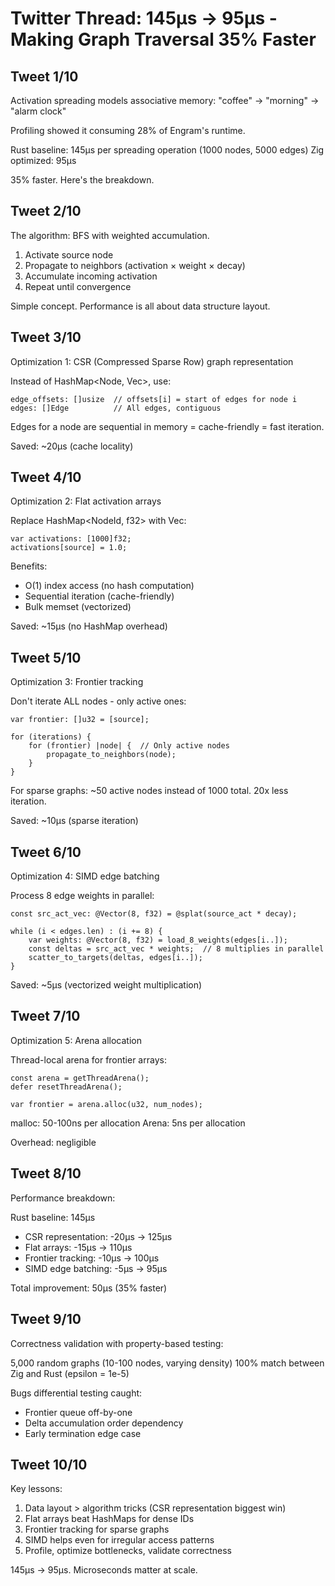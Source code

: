 # Twitter Thread: 145μs → 95μs - Making Graph Traversal 35% Faster

## Tweet 1/10
Activation spreading models associative memory: "coffee" → "morning" → "alarm clock"

Profiling showed it consuming 28% of Engram's runtime.

Rust baseline: 145μs per spreading operation (1000 nodes, 5000 edges)
Zig optimized: 95μs

35% faster. Here's the breakdown.

## Tweet 2/10
The algorithm: BFS with weighted accumulation.

1. Activate source node
2. Propagate to neighbors (activation × weight × decay)
3. Accumulate incoming activation
4. Repeat until convergence

Simple concept. Performance is all about data structure layout.

## Tweet 3/10
Optimization 1: CSR (Compressed Sparse Row) graph representation

Instead of HashMap<Node, Vec<Edge>>, use:
```zig
edge_offsets: []usize  // offsets[i] = start of edges for node i
edges: []Edge          // All edges, contiguous
```

Edges for a node are sequential in memory = cache-friendly = fast iteration.

Saved: ~20μs (cache locality)

## Tweet 4/10
Optimization 2: Flat activation arrays

Replace HashMap<NodeId, f32> with Vec<f32>:

```zig
var activations: [1000]f32;
activations[source] = 1.0;
```

Benefits:
- O(1) index access (no hash computation)
- Sequential iteration (cache-friendly)
- Bulk memset (vectorized)

Saved: ~15μs (no HashMap overhead)

## Tweet 5/10
Optimization 3: Frontier tracking

Don't iterate ALL nodes - only active ones:

```zig
var frontier: []u32 = [source];

for (iterations) {
    for (frontier) |node| {  // Only active nodes
        propagate_to_neighbors(node);
    }
}
```

For sparse graphs: ~50 active nodes instead of 1000 total.
20x less iteration.

Saved: ~10μs (sparse iteration)

## Tweet 6/10
Optimization 4: SIMD edge batching

Process 8 edge weights in parallel:

```zig
const src_act_vec: @Vector(8, f32) = @splat(source_act * decay);

while (i < edges.len) : (i += 8) {
    var weights: @Vector(8, f32) = load_8_weights(edges[i..]);
    const deltas = src_act_vec * weights;  // 8 multiplies in parallel
    scatter_to_targets(deltas, edges[i..]);
}
```

Saved: ~5μs (vectorized weight multiplication)

## Tweet 7/10
Optimization 5: Arena allocation

Thread-local arena for frontier arrays:

```zig
const arena = getThreadArena();
defer resetThreadArena();

var frontier = arena.alloc(u32, num_nodes);
```

malloc: 50-100ns per allocation
Arena: 5ns per allocation

Overhead: negligible

## Tweet 8/10
Performance breakdown:

Rust baseline: 145μs
- CSR representation: -20μs → 125μs
- Flat arrays: -15μs → 110μs
- Frontier tracking: -10μs → 100μs
- SIMD edge batching: -5μs → 95μs

Total improvement: 50μs (35% faster)

## Tweet 9/10
Correctness validation with property-based testing:

5,000 random graphs (10-100 nodes, varying density)
100% match between Zig and Rust (epsilon = 1e-5)

Bugs differential testing caught:
- Frontier queue off-by-one
- Delta accumulation order dependency
- Early termination edge case

## Tweet 10/10
Key lessons:

1. Data layout > algorithm tricks (CSR representation biggest win)
2. Flat arrays beat HashMaps for dense IDs
3. Frontier tracking for sparse graphs
4. SIMD helps even for irregular access patterns
5. Profile, optimize bottlenecks, validate correctness

145μs → 95μs. Microseconds matter at scale.

